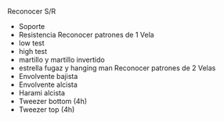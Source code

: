 Reconocer S/R
- Soporte
- Resistencia
Reconocer patrones de 1 Vela
- low test
- high test
- martillo y martillo invertido
- estrella fugaz y hanging man
Reconocer patrones de 2 Velas
- Envolvente bajista
- Envolvente alcista
- Harami alcista
- Tweezer bottom (4h)
- Tweezer top (4h)